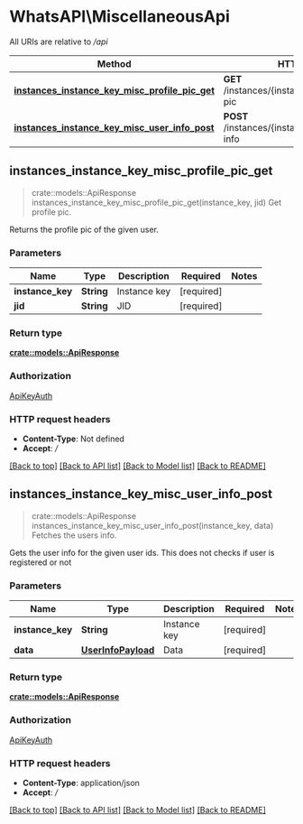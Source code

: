 # WhatsAPI\MiscellaneousApi

All URIs are relative to */api*

Method | HTTP request | Description
------------- | ------------- | -------------
[**instances_instance_key_misc_profile_pic_get**](MiscellaneousApi.md#instances_instance_key_misc_profile_pic_get) | **GET** /instances/{instance_key}/misc/profile-pic | Get profile pic.
[**instances_instance_key_misc_user_info_post**](MiscellaneousApi.md#instances_instance_key_misc_user_info_post) | **POST** /instances/{instance_key}/misc/user-info | Fetches the users info.



## instances_instance_key_misc_profile_pic_get

> crate::models::ApiResponse instances_instance_key_misc_profile_pic_get(instance_key, jid)
Get profile pic.

Returns the profile pic of the given user.

### Parameters


Name | Type | Description  | Required | Notes
------------- | ------------- | ------------- | ------------- | -------------
**instance_key** | **String** | Instance key | [required] |
**jid** | **String** | JID | [required] |

### Return type

[**crate::models::ApiResponse**](APIResponse.md)

### Authorization

[ApiKeyAuth](../README.md#ApiKeyAuth)

### HTTP request headers

- **Content-Type**: Not defined
- **Accept**: */*

[[Back to top]](#) [[Back to API list]](../README.md#documentation-for-api-endpoints) [[Back to Model list]](../README.md#documentation-for-models) [[Back to README]](../README.md)


## instances_instance_key_misc_user_info_post

> crate::models::ApiResponse instances_instance_key_misc_user_info_post(instance_key, data)
Fetches the users info.

Gets the user info for the given user ids. This does not checks if user is registered or not

### Parameters


Name | Type | Description  | Required | Notes
------------- | ------------- | ------------- | ------------- | -------------
**instance_key** | **String** | Instance key | [required] |
**data** | [**UserInfoPayload**](UserInfoPayload.md) | Data | [required] |

### Return type

[**crate::models::ApiResponse**](APIResponse.md)

### Authorization

[ApiKeyAuth](../README.md#ApiKeyAuth)

### HTTP request headers

- **Content-Type**: application/json
- **Accept**: */*

[[Back to top]](#) [[Back to API list]](../README.md#documentation-for-api-endpoints) [[Back to Model list]](../README.md#documentation-for-models) [[Back to README]](../README.md)

